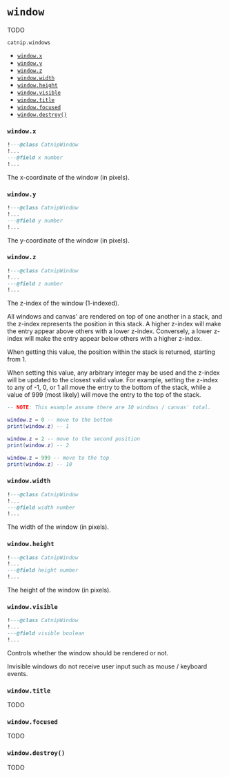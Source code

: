 # `window`

TODO

`catnip.windows`

- [`window.x`](#windowx)
- [`window.y`](#windowy)
- [`window.z`](#windowz)
- [`window.width`](#windowwidth)
- [`window.height`](#windowheight)
- [`window.visible`](#windowvisible)
- [`window.title`](#windowtitle)
- [`window.focused`](#windowfocused)
- [`window.destroy()`](#windowdestroy)

### `window.x`

```lua
!---@class CatnipWindow
!...
---@field x number
!...
```

The x-coordinate of the window (in pixels).

### `window.y`

```lua
!---@class CatnipWindow
!...
---@field y number
!...
```

The y-coordinate of the window (in pixels).

### `window.z`

```lua
!---@class CatnipWindow
!...
---@field z number
!...
```

The z-index of the window (1-indexed).

All windows and canvas' are rendered on top of one another in a stack, and the
z-index represents the position in this stack. A higher z-index will make the
entry appear above others with a lower z-index. Conversely, a lower z-index
will make the entry appear below others with a higher z-index.

When getting this value, the position within the stack is returned, starting
from 1.

When setting this value, any arbitrary integer may be used and the z-index will
be updated to the closest valid value. For example, setting the z-index to any
of -1, 0, or 1 all move the entry to the bottom of the stack, while a value of
999 (most likely) will move the entry to the top of the stack.

```lua
-- NOTE: This example assume there are 10 windows / canvas' total.

window.z = 0 -- move to the bottom
print(window.z) -- 1

window.z = 2 -- move to the second position
print(window.z) -- 2

window.z = 999 -- move to the top
print(window.z) -- 10
```

### `window.width`

```lua
!---@class CatnipWindow
!...
---@field width number
!...
```

The width of the window (in pixels).

### `window.height`

```lua
!---@class CatnipWindow
!...
---@field height number
!...
```

The height of the window (in pixels).

### `window.visible`


```lua
!---@class CatnipWindow
!...
---@field visible boolean
!...
```

Controls whether the window should be rendered or not.

Invisible windows do not receive user input such as mouse / keyboard events.

### `window.title`

TODO

### `window.focused`

TODO

### `window.destroy()`

TODO
